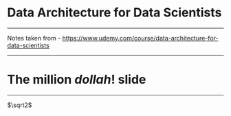 # Data Architecture for Data Scientists

---

Notes taken from - https://www.udemy.com/course/data-architecture-for-data-scientists

---
# The million $dollah!$ slide

[//]: # (# &#40;TODO&#41; Write diagram in mermaid)

---

$\sqrt2$